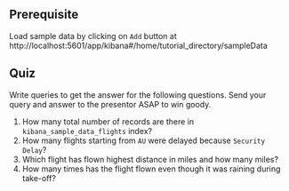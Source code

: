 ## Prerequisite

Load sample data by clicking on `Add` button at
http://localhost:5601/app/kibana#/home/tutorial_directory/sampleData

## Quiz

Write queries to get the answer for the following questions. Send your
query and answer to the presentor ASAP to win goody.

1. How many total number of records are there in `kibana_sample_data_flights` index?
2. How many flights starting from `AU` were delayed because `Security Delay`?
3. Which flight has flown highest distance in miles and how many miles?
4. How many times has the flight flown even though it was raining during take-off?